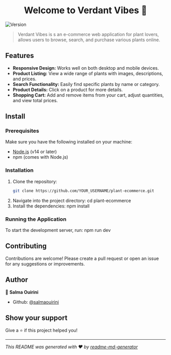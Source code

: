 <h1 align="center">Welcome to Verdant Vibes 👋</h1>
<p>
  <img alt="Version" src="https://img.shields.io/badge/version-0.1.0-blue.svg?cacheSeconds=2592000" />
</p>

> Verdant Vibes is s an e-commerce web application for plant lovers, allows users to browse, search, and purchase various plants online. 

## Features
- **Responsive Design:** Works well on both desktop and mobile devices.
- **Product Listing:** View a wide range of plants with images, descriptions, and prices.
- **Search Functionality:** Easily find specific plants by name or category.
- **Product Details:** Click on a product for more details.
- **Shopping Cart:** Add and remove items from your cart, adjust quantities, and view total prices.


## Install

### Prerequisites
Make sure you have the following installed on your machine:
- [Node.js](https://nodejs.org/) (v14 or later)
- npm (comes with Node.js)

### Installation
1. Clone the repository:
   ```bash
   git clone https://github.com/YOUR_USERNAME/plant-ecommerce.git
2. Navigate into the project directory:
    cd plant-ecommerce
3. Install the dependencies:
    npm install

### Running the Application
To start the development server, run:
    npm run dev

## Contributing
Contributions are welcome! Please create a pull request or open an issue for any suggestions or improvements.

## Author

👤 **Salma Ouirini**

* Github: [@salmaouirini](https://github.com/salmaouirini)

## Show your support

Give a ⭐️ if this project helped you!

***
_This README was generated with ❤️ by [readme-md-generator](https://github.com/kefranabg/readme-md-generator)_
